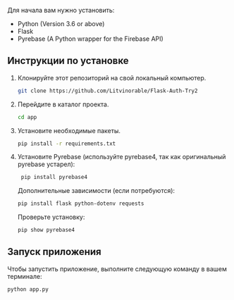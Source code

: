 Для начала вам нужно установить:

- Python (Version 3.6 or above)
- Flask
- Pyrebase (A Python wrapper for the Firebase API)

## Инструкции по установке

1. Клонируйте этот репозиторий на свой локальный компьютер.
    ```bash
    git clone https://github.com/Litvinorable/Flask-Auth-Try2
    ```

2. Перейдите в каталог проекта.
    ```bash
    cd app
    ```

3. Установите необходимые пакеты.
    ```bash
    pip install -r requirements.txt
    ```
4. Установите Pyrebase (используйте pyrebase4, так как оригинальный pyrebase устарел):
   ```bash
    pip install pyrebase4
    ```  
    Дополнительные зависимости (если потребуются):
    ```bash
    pip install flask python-dotenv requests
    ``` 
    Проверьте установку:
     ```bash
    pip show pyrebase4
    ``` 

## Запуск приложения

Чтобы запустить приложение, выполните следующую команду в вашем терминале:

```bash
python app.py
```

